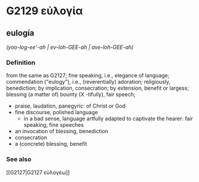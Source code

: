 # G2129 εὐλογία

## eulogía

_(yoo-log-ee'-ah | ev-loh-GEE-ah | ave-loh-GEE-ah)_

### Definition

from the same as G2127; fine speaking, i.e., elegance of language; commendation ("eulogy"), i.e., (reverentially) adoration; religiously, benediction; by implication, consecration; by extension, benefit or largess; blessing (a matter of) bounty (X -tifully), fair speech; 

- praise, laudation, panegyric: of Christ or God
- fine discourse, polished language
  - in a bad sense, language artfully adapted to captivate the hearer: fair speaking, fine speeches
- an invocation of blessing, benediction
- consecration
- a (concrete) blessing, benefit

### See also

[[G2127|G2127 εὐλογέω]]
